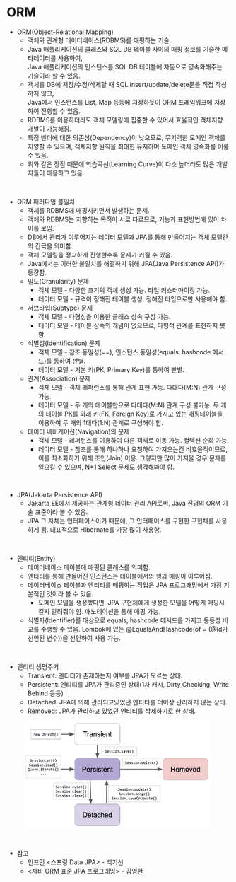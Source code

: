 # ORM

* ORM(Object-Relational Mapping)
  * 객체와 관계형 데이터베이스(RDBMS)를 매핑하는 기술.
  * Java 애플리케이션의 클래스와 SQL DB 테이블 사이의 매핑 정보를 기술한 메타데이터를 사용하여,  
    Java 애플리케이션의 인스턴스를 SQL DB 테이블에 자동으로 영속화해주는 기술이라 할 수 있음.  
  * 객체를 DB에 저장/수정/삭제할 때 SQL insert/update/delete문을 직접 작성하지 않고,  
    Java에서 인스턴스를 List, Map 등등에 저장하듯이 ORM 프레임워크에 저장하여 진행할 수 있음.
  * RDBMS를 이용하더라도 객체 모델링에 집중할 수 있어서 효율적인 객체지향 개발이 가능해짐.
  * 특정 벤더에 대한 의존성(Dependency)이 낮으므로, 무기력한 도메인 객체를 지양할 수 있으며, 객체지향 원칙을 최대한 유지하며 도메인 객체 영속화를 이룰 수 있음.
  * 위와 같은 장점 때문에 학습곡선(Learning Curve)이 다소 높더라도 많은 개발자들이 애용하고 있음.

<br>

* ORM 패러다임 불일치
  * 객체를 RDBMS에 매핑시키면서 발생하는 문제.
  * 객체와 RDBMS는 지향하는 목적이 서로 다르므로, 기능과 표현방법에 있어 차이를 보임.
  * DB에서 관리가 이루어지는 데이터 모델과 JPA를 통해 만들어지는 객체 모델간의 간극을 의미함.
  * 객체 모델링을 정교하게 진행할수록 문제가 커질 수 있음.
  * Java에서는 이러한 불일치를 해결하기 위해 JPA(Java Persistence API)가 등장함.
  * 밀도(Granularity) 문제
    * 객체 모델 - 다양한 크기의 객체 생성 가능. 타입 커스터마이징 가능.
    * 데이터 모델 - 규격이 정해진 테이블 생성. 정해진 타입으로만 사용해야 함.
  * 서브타입(Subtype) 문제
    * 객체 모델 - 다형성을 이용한 클래스 상속 구성 가능.
    * 데이터 모델 - 테이블 상속의 개념이 없으므로, 다형적 관계를 표현하지 못함.
  * 식별성(Identification) 문제
    * 객체 모델 - 참조 동일성(==), 인스턴스 동일성(equals, hashcode 메서드)를 통하여 판별.
    * 데이터 모델 - 기본 키(PK, Primary Key)를 통하여 판별.
  * 관계(Association) 문제
    * 객체 모델 - 객체 레퍼런스를 통해 관계 표현 가능. 다대다(M:N) 관계 구성 가능.
    * 데이터 모델 - 두 개의 테이블만으로 다대다(M:N) 관계 구성 불가능. 두 개의 테이블 PK를 외래 키(FK, Foreign Key)로 가지고 있는 매핑테이블을 이용하여 두 개의 1대다(1:N) 관계로 구성해야 함.
  * 데이터 네비게이션(Navigation)의 문제
    * 객체 모델 - 레퍼런스를 이용하여 다른 객체로 이동 가능. 컬렉션 순회 가능.
    * 데이터 모델 - 참조를 통해 하나하나 요청하여 가져오는건 비효율적이므로, 이를 최소화하기 위해 조인(Join) 이용. 그렇지만 많이 가져올 경우 문제를 일으킬 수 있으며, N+1 Select 문제도 생각해봐야 함.

<br>

* JPA(Jakarta Persistence API)
  * Jakarta EE에서 제공하는 관계형 데이터 관리 API로써, Java 진영의 ORM 기술 표준이라 볼 수 있음.
  * JPA 그 자체는 인터페이스이기 때문에, 그 인터페이스를 구현한 구현체를 사용하게 됨. 대표적으로 Hibernate를 가장 많이 사용함.

<br>

* 엔티티(Entity)
  * 데이터베이스 테이블에 매핑된 클래스를 의미함.
  * 엔티티를 통해 만들어진 인스턴스는 테이블에서의 행과 매핑이 이루어짐.
  * 데이터베이스 테이블과 엔티티를 매핑하는 작업은 JPA 프로그래밍에서 가장 기본적인 것이라 볼 수 있음.
    * 도메인 모델을 생성했다면, JPA 구현체에게 생성한 모델을 어떻게 매핑시킬지 알려줘야 함. 애노테이션을 통해 매핑 가능.
  * 식별자(Identifier)를 대상으로 equals, hashcode 메서드를 가지고 동등성 비교를 수행할 수 있음. Lombok에 있는 @EqualsAndHashcode(of = (@Id가 선언된 변수))을 선언하여 사용 가능.

<br>

* 엔티티 생명주기
	* Transient: 엔티티가 존재하는지 여부를 JPA가 모르는 상태.
	* Persistent: 엔티티를 JPA가 관리중인 상태(1차 캐시, Dirty Checking, Write Behind 등등)
	* Detached: JPA에 의해 관리되고있었던 엔티티를 더이상 관리하지 않는 상태.
	* Removed: JPA가 관리하고 있었던 엔티티를 삭제하기로 한 상태.

<figure><img src="./images/entity-lifecycle.png" alt=""></figure>

<br>

* 참고
  * 인프런 <스프링 Data JPA> - 백기선
  * <자바 ORM 표준 JPA 프로그래밍> - 김영한
